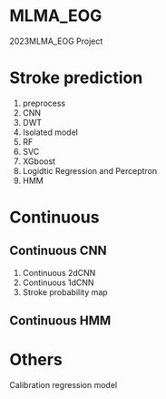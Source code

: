 # MLMA_EOG
2023MLMA_EOG Project

# Stroke prediction 
1.  preprocess
2.  CNN
3.  DWT
4.  Isolated model
5.  RF
6.  SVC
7.  XGboost
8.  Logidtic Regression and Perceptron
9.  HMM


# Continuous
## Continuous CNN
1.  Continuous 2dCNN
2.  Continuous 1dCNN
3.  Stroke probability map

## Continuous HMM

# Others

Calibration regression model
